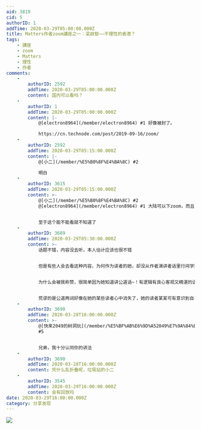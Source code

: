 ```yaml
---
aid: 3819
cid: 5
authorID: 1
addTime: 2020-03-29T05:00:00.000Z
title: Matters作者zoom講座之一：梁啟智——不理性的香港？
tags:
    - 講座
    - zoom
    - Matters
    - 理性
    - 作者
comments:
    -
        authorID: 2592
        addTime: 2020-03-29T05:00:00.000Z
        content: 国内可以看吗？
    -
        authorID: 1
        addTime: 2020-03-29T05:00:00.000Z
        content: |-
            @[electron8964](/member/electron8964) #1 好像被封了。

            https://cn.technode.com/post/2019-09-16/zoom/
    -
        authorID: 2592
        addTime: 2020-03-29T05:15:00.000Z
        content: |-
            @[小二](/member/%E5%B0%8F%E4%BA%8C) #2

            明白
    -
        authorID: 3615
        addTime: 2020-03-29T05:15:00.000Z
        content: >-
            @[小二](/member/%E5%B0%8F%E4%BA%8C) #2
            @[electron8964](/member/electron8964) #1 大陆可以下zoom，而且可以用


            至于这个能不能看就不知道了
    -
        authorID: 3689
        addTime: 2020-03-29T05:30:00.000Z
        content: >-
            话题不错，内容没去听，本人估计应该也很不错


            但是有些人会去看这种内容，为何作为读者的她，却没从作者演讲者话里行间学到一点做人的品质和客观理性呢


            为什么会被我称赞，很简单因为她知道讲公道话~！有逻辑有良心客观又精湛的语言阐述了自己的观点


            荒谬的是公道两词好像在她的某些读者心中消失了，她的读者某某可有意识到自己的卑劣为自己肮脏的肚肠下作的行为感到一点点愧疚和忏悔呢，还是破罐破摔？我觉得这个问题是作者此文带给我多一层掩伸和扩展
    -
        authorID: 3690
        addTime: 2020-03-28T16:00:00.000Z
        content: >-
            @[快来2049的树洞玩](/member/%E5%BF%AB%E6%9D%A52049%E7%9A%84%E6%A0%91%E6%B4%9E%E7%8E%A9)
            #5


            兄弟，我十分认同你的讲法
    -
        authorID: 3690
        addTime: 2020-03-28T16:00:00.000Z
        content: 凭什么乱折叠呢，垃圾站的小二
    -
        authorID: 3545
        addTime: 2020-03-29T16:00:00.000Z
        content: 会有回放吗
date: 2020-03-29T16:00:00.000Z
category: 分享发现
---
```


![](https://assets.matters.news/embed/0dc74b65-c918-4786-b5a4-f8d050e66bed.jpeg)
